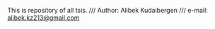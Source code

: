 This is repository of all tsis.  ///
Author: Alibek Kudaibergen   ///
e-mail: alibek.kz213@gmail.com
